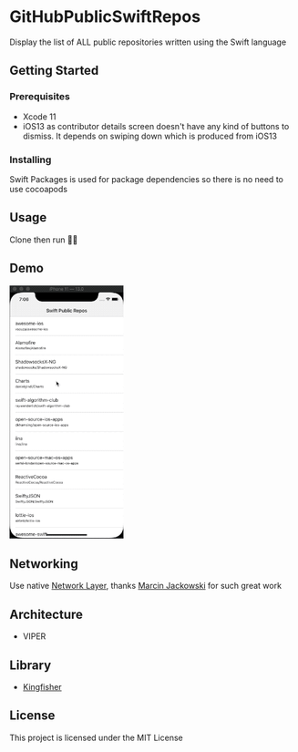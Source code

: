 # GitHubPublicSwiftRepos

Display the list of ALL public repositories written using the Swift language

## Getting Started

### Prerequisites

- Xcode 11
- iOS13 as contributor details screen doesn't have any kind of buttons to dismiss. It depends on swiping down which is produced from iOS13

### Installing

Swift Packages is used for package dependencies so there is no need to use cocoapods

## Usage

Clone then run :rocket::rocket:

## Demo
![](Demo/demo.gif)

## Networking

Use native [Network Layer](https://github.com/marcinjackowski/NetworkLayer), thanks  [Marcin Jackowski](https://github.com/marcinjackowski) for such great work

## Architecture

- VIPER

## Library

- [Kingfisher](https://github.com/onevcat/Kingfisher)

## License

This project is licensed under the MIT License
